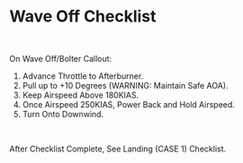 # Wave Off Checklist

<br>

On Wave Off/Bolter Callout:

1. Advance Throttle to Afterburner.
2. Pull up to +10 Degrees (WARNING: Maintain Safe AOA).
3. Keep Airspeed Above 180KIAS.
4. Once Airspeed 250KIAS, Power Back and Hold Airspeed.
5. Turn Onto Downwind.

<br>

After Checklist Complete, See Landing (CASE 1) Checklist.

<br>
